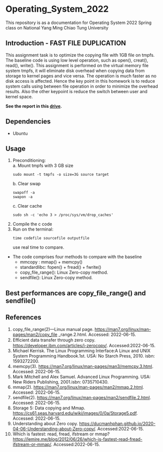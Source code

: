 # Operating_System_2022
This repository is as a documentation for Operating System 2022 Spring class on National Yang Ming Chiao Tung University




## Introduction - FAST FILE DUPLICATION
This assignment task is to optimize the copying file with 1GB file on tmpfs. The baseline code is using low level operation, such as open(), creat(), read(), write(). This assignment is performed on the virtual memory file system tmpfs, it will eliminate disk overhead when
copying data from storage to kernel pages and vice versa. The operation is much faster as no disk access is affected.
Hence the key point in this homework is to reduce system calls using between file operation in order to minimize the
overhead results. Also the other keypoint is reduce the switch between user and kernel space.

**See the report in this [drive](https://drive.google.com/file/d/1n9Hv2DsYO4wv_kcGvEbzQ-wQfVHNOymd/view?usp=sharing).**
## Dependencies
  - Ubuntu

## Usage
1. Preconditioning:  
   a. Mount tmpfs with 3 GB size
      ```
      sudo mount -t tmpfs -o size=3G source target
      ```
   b. Clear swap  
      ```
      swapoff -a
      swapon -a
      ```
   c. Clear cache 
      ```
      sudo sh -c 'echo 3 > /proc/sys/vm/drop_caches'
      ```
2. Compile the c code
3. Run on the terminal: 
      ```
      time codefile sourcefile outputfile
      ```
      use real time to compare.
      
* The code comprises four methods to compare with the baseline
  - mmcopy : mmap() + memcpy()
  - standardlibc: fopen() + fread() + fwrite()
  - copy_file_range(): Linux Zero-copy method.
  - sendfile(): Linux Zero-copy method.

## Best performances are copy_file_range() and sendfile()
  
## References
1. copy_file_range(2)—Linux manual page. https://man7.org/linux/man-pages/man2/copy_file _range.2.html. Accessed: 2022-06-15.
2. Eﬀicient data transfer through zero copy. https://developer.ibm.com/articles/j-zerocopy/. Accessed:2022-06-15.
3. Michael Kerrisk. The Linux Programming Interface:A Linux and UNIX System Programming Handbook.1st. USA: No Starch Press, 2010. isbn: 1593272200.
4. memcpy(3). https://man7.org/linux/man-pages/man3/memcpy.3.html. Accessed: 2022-06-15.
5. Mark Mitchell and Alex Samuel. Advanced Linux Programming. USA: New Riders Publishing, 2001.isbn: 0735710430.
6. mmap(2). https://man7.org/linux/man-pages/man2/mmap.2.html. Accessed: 2022-06-15.
7. sendfile(2). https://man7.org/linux/man-pages/man2/sendfile.2.html. Accessed: 2022-06-15.
8. Storage 5: Data copying and Mmap. https://cs61.seas.harvard.edu/wiki/images/0/0a/Storage5.pdf. Accessed: 2022-06-15.
9. Understanding about Zero copy. https://ducmanhphan.github.io/2020-04-06-Understanding-about-Zero-copy/. Accessed:2022-06-15.
10. Which is fastest: read, fread, ifstream or mmap? https://lemire.me/blog/2012/06/26/which-is-fastest-read-fread-ifstream-or-mmap/. Accessed:2022-06-15.
